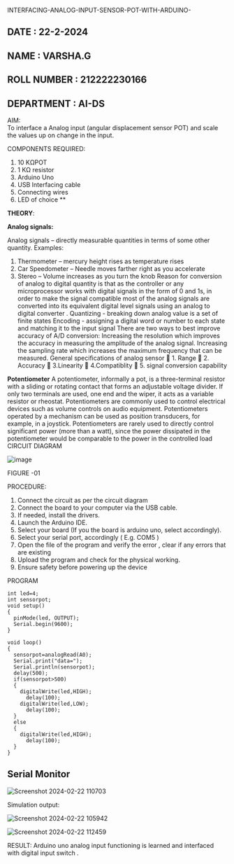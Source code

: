 INTERFACING-ANALOG-INPUT-SENSOR-POT-WITH-ARDUINO-

## DATE : 22-2-2024
## NAME : VARSHA.G
## ROLL NUMBER : 212222230166
## DEPARTMENT : AI-DS


AIM:  
To interface a Analog  input (angular displacement sensor POT) and scale the values up on change in the input.


COMPONENTS REQUIRED:
1.	10 KΩPOT
2.	1 KΩ resistor 
3.	Arduino Uno 
4.	USB Interfacing cable 
5.	Connecting wires 
6.	LED of choice 
**


**THEORY**: 

**Analog signals:**

Analog signals – directly measurable quantities in terms of some other quantity.
Examples:
1. Thermometer – mercury height rises as temperature rises
2. Car Speedometer – Needle moves farther right as you accelerate
3. Stereo – Volume increases as you turn the knob
Reason for conversion of analog to digital quantity is that as the controller or any microprocessor works with digital signals in the form of 0 and 1s, in order to make the signal compatible  most of the analog signals are converted into its equivalent digital level signals using an analog to digital converter .
Quantizing - breaking down analog value is a set of finite states
Encoding - assigning a digital word or number to each state and matching it to the input signal
 There are two ways to best improve accuracy of A/D conversion:
Increasing the resolution which improves the accuracy in measuring the amplitude of the analog signal.
Increasing the sampling rate which increases the maximum frequency that can be measured.
General specifications of analog sensor
	1. Range
	2. Accuracy
	3.Linearity
	4.Compatiblity
	5. signal conversion capability

**Potentiometer**
A potentiometer, informally a pot, is a three-terminal resistor with a sliding or rotating contact that forms an adjustable voltage divider. If only two terminals are used, one end and the wiper, it acts as a variable resistor or rheostat.
Potentiometers are commonly used to control electrical devices such as volume controls on audio equipment. Potentiometers operated by a mechanism can be used as position transducers, for example, in a joystick. Potentiometers are rarely used to directly control significant power (more than a watt), since the power dissipated in the potentiometer would be comparable to the power in the controlled load
CIRCUIT DIAGRAM





![image](https://user-images.githubusercontent.com/36288975/163530788-eec3cdc3-95e8-4d2d-8349-6d0ea4c9439c.png)

FIGURE -01


PROCEDURE:
1.	Connect the circuit as per the circuit diagram 
2.	Connect the board to your computer via the USB cable.
3.	If needed, install the drivers.
4.	Launch the Arduino IDE.
5.	Select your board (If you the board is arduino uno, select accordingly).
6.	Select your serial port, accordingly ( E.g. COM5 )
7.	Open the file of the program  and verify the error , clear if any errors that are existing 
8.	Upload the program and check for the physical working. 
9.	Ensure safety before powering up the device 

PROGRAM
```
int led=4;
int sensorpot;
void setup()
{
  pinMode(led, OUTPUT);
  Serial.begin(9600);
}

void loop()
{
  sensorpot=analogRead(A0);
  Serial.print("data=");
  Serial.println(sensorpot);
  delay(500);
  if(sensorpot>500)
  {
    digitalWrite(led,HIGH);
      delay(100);
    digitalWrite(led,LOW);
      delay(100);
  }
  else
  {
    digitalWrite(led,HIGH);
      delay(100);
  }
}

```


## Serial Monitor

![Screenshot 2024-02-22 110703](https://github.com/varsha-2005/EXPERIMENT-NO--03-INTERFACING-ANALOG-INPUT-SENSOR-POT-WITH-ARDUINO-/assets/119288183/8a2916aa-7e3a-4a9c-b5ef-721ba31add9b)




Simulation output:


![Screenshot 2024-02-22 105942](https://github.com/varsha-2005/EXPERIMENT-NO--03-INTERFACING-ANALOG-INPUT-SENSOR-POT-WITH-ARDUINO-/assets/119288183/1bcfc897-fc04-4de6-acfd-12ea6231b539)

![Screenshot 2024-02-22 112459](https://github.com/varsha-2005/EXPERIMENT-NO--03-INTERFACING-ANALOG-INPUT-SENSOR-POT-WITH-ARDUINO-/assets/119288183/71a47712-2e52-405e-afe0-674caa34ab26)









RESULT: 
Arduino uno analog input functioning is learned and interfaced with digital input switch .

